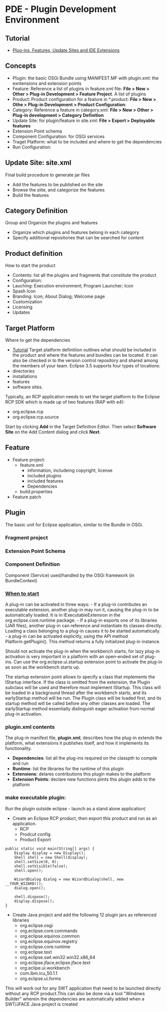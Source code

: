 # PDE - Plugin Development Environment

## Tutorial
- [Plug-ins, Features, Update Sites and IDE Extensions](https://www.vogella.com/tutorials/EclipsePlugin/article.html)

## Concepts
- Plugin: the basic OSGi Bundle using MANIFEST.MF with plugin.xml: the exntensions and extension points
- Feature: Reference a list of plugins in feature.xml file:  **File > New > Other > Plug-in Development > Feature Project**. A list of plugins
- Product: Product configuration for a feature in \*.product: **File > New > Othe > Plug-in Development > Product Configuration**: 
- Category: Reference a feature in category.xml: **File > New > Other > Plug-in development > Category Definition**
- Update Site: for plugin/feature in site.xml: **File > Export > Deployable features**
- Extension Point schema
- Component Configuration: for OSGi services
- Traget Platform: what to be included and where to get the dependencies
- Run Configuration: 

## Update Site: site.xml 
Final build procedure to generate jar files
- Add the features to be published on the site
- Browse the siite, and categorize the features
- Build the features

## Category Definition
Group and Organize the plugins and features
- Organize which plugins and features belong in each category
- Specify additional repositories that can be searched for content

## Product definition
How to start the product
- Contents: list all the plugins and fragments that constitute the product
- Configuration:
- Lauching: Execution environment; Program Launcher; Icon
- Spash Icon
- Branding: Icon; About Dialog; Welcome page
- Customization
- Licensing
- Updates

## Target Platform 
Where to get the dependencies
- [Tutorial](https://www.modumind.com/2009/09/01/creating-an-eclipse-rcp-target-platform/)
Target platform definitiion outlines what should be included in the product and where the features and bundles can be located. It can also be checked in to the version control repository and shared among the members of your team. Eclipse 3.5 supports four types of locations:
- directories
- installations
- features
- software sites. 

Typically, an RCP application needs to set the target platform to the Eclipse RCP SDK which is made up of two features (RAP with e4):
- org.eclipse.rcp
- org.eclipse.rcp.source

Start by clicking **Add** in the Target Definition Editor. Then select **Software Site** on the Add Content dialog and click **Next**.

## Feature
- Feature project: 
    - feature.xml
        - information, includeing copyright, license
        - included plugins
        - included features
        - Dependencies
    - build.properties
- Feature patch

## Plugin 
The basic unit for Eclipse application, similar to the Bundle in OSGi.

### Fragment project

### Extension Point Schema

### Component Definition
Component (Service) used/handled by the OSGi framework (in BundleContext)

### [When to start](https://wiki.eclipse.org/FAQ_When_does_a_plug-in_get_started%3F)
A plug-in can be activated in three ways:
    - If a plug-in contributes an executable extension, another plug-in may run it, causing the plug-in to be automatically loaded. It is in IExecutableExtension in the org.eclipse.core.runtime package.
    - If a plug-in exports one of its libraries (JAR files), another plug-in can reference and instantiate its classes directly. Loading a class belonging to a plug-in causes it to be started automatically.
    - a plug-in can be activated explicitly, using the API method Platform.getPlugin(). This method returns a fully initialized plug-in instance.

Should not activate the plug-in when the workbench starts, for lazy plug-in activation is very important in a platform with an open-ended set of plug-ins.
Can use the org.eclipse.ui.startup extension point to activate the plug-in as soon as the workbench starts up.

The startup extension point allows to specify a class that implements the IStartup interface. If the class is omitted from the extension, the Plugin subclass will be used and therefore must implement IStartup. This class will be loaded in a background thread after the workbench starts, and its earlyStartup method will be run. The Plugin class will be loaded first, and its startup method will be called before any other classes are loaded. The earlyStartup method essentially distinguish eager activation from normal plug-in activation. 

### plugin.xml contents

The plug-in manifest file, **plugin.xml**, describes how the plug-in extends the platform, what extensions it publishes itself, and how it implements its functionality.
- **Dependencies**: list all the plug-ins required on the classpth to compile and run
- **Runtime**: list the libraries for the runtime of this plugin
- **Extensions**: delares contributions this plugin makes to the platform
- **Extension Points**: declare new functions piints this plugin adds to the platform

### make executable plugin:
Run the plugin outside eclipse - launch as a stand alone application(
- Create an Eclipse RCP product, then export this product and run as an application.
    - RCP
    - Prodcut config
    - Product Export
```
public static void main(String[] args) {
    Display display = new Display();
    Shell shell = new Shell(display);
    shell.setSize(0, 0);
    shell.setVisible(false);
    shell.open();

    WizardDialog dialog = new WizardDialog(shell, new __YOUR_WIZARD());
    dialog.open();

    shell.dispose();
    display.dispose();
}
```
- Create Java project and add the following 12 plugin jars as referenced libraries
    - org.eclipse.osgi
    - org.eclipse.core.commands 
    - org.eclipse.equinox.common
    - org.eclipse.equinox.registry
    - org.eclipse.core.runtime
    - org.eclipse.text
    - org.eclipse.swt.win32.win32.x86_64
    - org.eclipse.jface,eclipse.jface.text
    - org.eclipe.ui.workbench
    - com.ibm.icu_50.1.1
    - org.eclipse.ui.forms
    
This will work out for any SWT application that need to be launched directly without any RCP product.This can also be done via a tool "Windows Builder" wherein the dependencies are automatically added when a SWT/JFACE Java project is created

